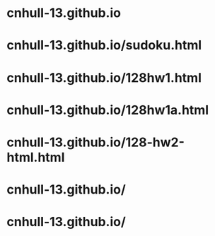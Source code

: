 # cnhull-13.github.io
# cnhull-13.github.io/sudoku.html
# cnhull-13.github.io/128hw1.html
# cnhull-13.github.io/128hw1a.html
# cnhull-13.github.io/128-hw2-html.html
# cnhull-13.github.io/
# cnhull-13.github.io/
